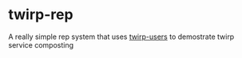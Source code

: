 # twirp-rep

A really simple rep system that uses [twirp-users](https://github.com/ericmoritz/twirp-users) to demostrate twirp service composting
